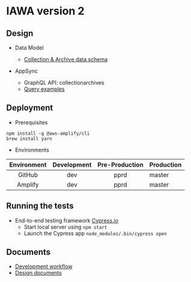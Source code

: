 # IAWA version 2


## Design
* Data Model
  * [Collection & Archive data schema](docs/data_model.md)

* AppSync
  * GraphQL API: collectionarchives
  * [Query examples](docs/appsync.md)

## Deployment
* Prerequisites
```
npm install -g @aws-amplify/cli
brew install yarn
```

* Environments

| Environment | Development | Pre-Production | Production |
|:-----------:|:-----------:|:--------------:|------------|
| GitHub      |     dev     |      pprd      |    master  |
| Amplify     |     dev     |      pprd      |    master  |

## Running the tests
* End-to-end testing framework [Cypress.io](https://www.cypress.io/)
  * Start local server using ```npm start```
  * Launch the Cypress app ```node_modules/.bin/cypress open```

## Documents
* [Development workflow](https://aws-amplify.github.io/docs/cli-toolchain/quickstart#concepts-1)
* [Design documents](docs/)